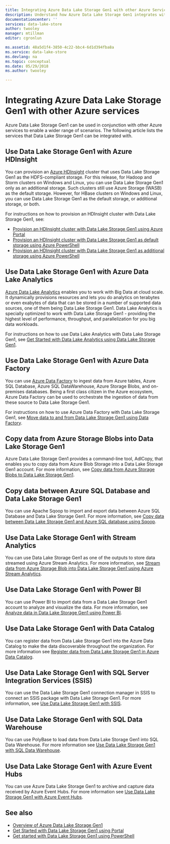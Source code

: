 ```yaml
---
title: Integrating Azure Data Lake Storage Gen1 with other Azure Services | Microsoft Docs
description: Understand how Azure Data Lake Storage Gen1 integrates with other Azure services
documentationcenter: ''
services: data-lake-store
author: twooley
manager: mtillman
editor: cgronlun

ms.assetid: 48a5d1f4-3850-4c22-bbc4-6d1d394fba8a
ms.service: data-lake-store
ms.devlang: na
ms.topic: conceptual
ms.date: 05/29/2018
ms.author: twooley

---
```

# Integrating Azure Data Lake Storage Gen1 with other Azure services
Azure Data Lake Storage Gen1 can be used in conjunction with other Azure services to enable a wider range of scenarios. The following article lists the services that Data Lake Storage Gen1 can be integrated with.

## Use Data Lake Storage Gen1 with Azure HDInsight
You can provision an [Azure HDInsight](https://azure.microsoft.com/documentation/learning-paths/hdinsight-self-guided-hadoop-training/) cluster that uses Data Lake Storage Gen1 as the HDFS-compliant storage. For this release, for Hadoop and Storm clusters on Windows and Linux, you can use Data Lake Storage Gen1 only as an additional storage. Such clusters still use Azure Storage (WASB) as the default storage. However, for HBase clusters on Windows and Linux, you can use Data Lake Storage Gen1 as the default storage, or additional storage, or both.

For instructions on how to provision an HDInsight cluster with Data Lake Storage Gen1, see:

* [Provision an HDInsight cluster with Data Lake Storage Gen1 using Azure Portal](data-lake-store-hdinsight-hadoop-use-portal.md)
* [Provision an HDInsight cluster with Data Lake Storage Gen1 as default storage using Azure PowerShell](data-lake-store-hdinsight-hadoop-use-powershell-for-default-storage.md)
* [Provision an HDInsight cluster with Data Lake Storage Gen1 as additional storage using Azure PowerShell](data-lake-store-hdinsight-hadoop-use-powershell.md)

## Use Data Lake Storage Gen1 with Azure Data Lake Analytics
[Azure Data Lake Analytics](../data-lake-analytics/data-lake-analytics-overview.md) enables you to work with Big Data at cloud scale. It dynamically provisions resources and lets you do analytics on terabytes or even exabytes of data that can be stored in a number of supported data sources, one of them being Data Lake Storage Gen1. Data Lake Analytics is specially optimized to work with Data Lake Storage Gen1 - providing the highest level of performance, throughput, and parallelization for you big data workloads.

For instructions on how to use Data Lake Analytics with Data Lake Storage Gen1, see [Get Started with Data Lake Analytics using Data Lake Storage Gen1](../data-lake-analytics/data-lake-analytics-get-started-portal.md).

## Use Data Lake Storage Gen1 with Azure Data Factory
You can use [Azure Data Factory](https://azure.microsoft.com/services/data-factory/) to ingest data from Azure tables, Azure SQL Database, Azure SQL DataWarehouse, Azure Storage Blobs, and on-premises databases. Being a first class citizen in the Azure ecosystem, Azure Data Factory can be used to orchestrate the ingestion of data from these source to Data Lake Storage Gen1.

For instructions on how to use Azure Data Factory with Data Lake Storage Gen1, see [Move data to and from Data Lake Storage Gen1 using Data Factory](../data-factory/connector-azure-data-lake-store.md).

## Copy data from Azure Storage Blobs into Data Lake Storage Gen1
Azure Data Lake Storage Gen1 provides a command-line tool, AdlCopy, that enables you to copy data from Azure Blob Storage into a Data Lake Storage Gen1 account. For more information, see [Copy data from Azure Storage Blobs to Data Lake Storage Gen1](data-lake-store-copy-data-azure-storage-blob.md).

## Copy data between Azure SQL Database and Data Lake Storage Gen1
You can use Apache Sqoop to import and export data between Azure SQL Database and Data Lake Storage Gen1. For more information, see [Copy data between Data Lake Storage Gen1 and Azure SQL database using Sqoop](data-lake-store-data-transfer-sql-sqoop.md).

## Use Data Lake Storage Gen1 with Stream Analytics
You can use Data Lake Storage Gen1 as one of the outputs to store data streamed using Azure Stream Analytics. For more information, see [Stream data from Azure Storage Blob into Data Lake Storage Gen1 using Azure Stream Analytics](data-lake-store-stream-analytics.md).

## Use Data Lake Storage Gen1 with Power BI
You can use Power BI to import data from a Data Lake Storage Gen1 account to analyze and visualize the data. For more information, see [Analyze data in Data Lake Storage Gen1 using Power BI](data-lake-store-power-bi.md).

## Use Data Lake Storage Gen1 with Data Catalog
You can register data from Data Lake Storage Gen1 into the Azure Data Catalog to make the data discoverable throughout the organization. For more information see [Register data from Data Lake Storage Gen1 in Azure Data Catalog](data-lake-store-with-data-catalog.md).

## Use Data Lake Storage Gen1 with SQL Server Integration Services (SSIS)
You can use the Data Lake Storage Gen1 connection manager in SSIS to connect an SSIS package with Data Lake Storage Gen1. For more information, see [Use Data Lake Storage Gen1 with SSIS](https://docs.microsoft.com/sql/integration-services/connection-manager/azure-data-lake-store-connection-manager).

## Use Data Lake Storage Gen1 with SQL Data Warehouse
You can use PolyBase to load data from Data Lake Storage Gen1 into SQL Data Warehouse. For more information see [Use Data Lake Storage Gen1 with SQL Data Warehouse](../synapse-analytics/sql-data-warehouse/sql-data-warehouse-load-from-azure-data-lake-store.md).

## Use Data Lake Storage Gen1 with Azure Event Hubs
You can use Azure Data Lake Storage Gen1 to archive and capture data received by Azure Event Hubs. For more information see [Use Data Lake Storage Gen1 with Azure Event Hubs](data-lake-store-archive-eventhub-capture.md).

## See also
* [Overview of Azure Data Lake Storage Gen1](data-lake-store-overview.md)
* [Get Started with Data Lake Storage Gen1 using Portal](data-lake-store-get-started-portal.md)
* [Get started with Data Lake Storage Gen1 using PowerShell](data-lake-store-get-started-powershell.md)  

